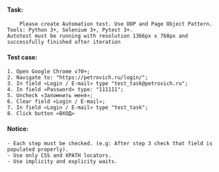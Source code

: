#### Task:
        Please create Automation test. Use OOP and Page Object Pattern.
	Tools: Python 3+, Selenium 3+, Pytest 3+.
	Autotest must be running with resolution 1366px х 768px and successfully finished after iteration

#### Test case:
	1. Open Google Chrome v70+;
	2. Navigate to: "https://petrovich.ru/login/";
	3. In field «Login / E-mail» type "test_task@petrovich.ru";
	4. In field «Password» type: "111111";
	5. Uncheck «Запомнить меня»;
	6. Clear field «Login / E-mail»;
	7. In field «Login / E-mail» type "test_task";
	8. Click button «ВХОД»
	
#### Notice:
	- Each step must be checked. (e.g: After step 3 check that field is populated properly).
	- Use only CSS and XPATH locators.
	- Use implicity and explicity waits.
